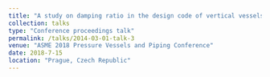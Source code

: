 ```yaml
---
title: "A study on damping ratio in the design code of vertical vessels supported by skirt"
collection: talks
type: "Conference proceedings talk"
permalink: /talks/2014-03-01-talk-3
venue: "ASME 2018 Pressure Vessels and Piping Conference"
date: 2018-7-15
location: "Prague, Czech Republic"
---
```

